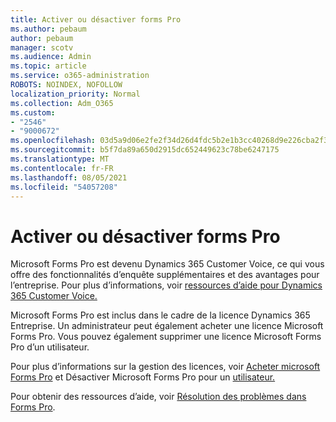 ```yaml
---
title: Activer ou désactiver forms Pro
ms.author: pebaum
author: pebaum
manager: scotv
ms.audience: Admin
ms.topic: article
ms.service: o365-administration
ROBOTS: NOINDEX, NOFOLLOW
localization_priority: Normal
ms.collection: Adm_O365
ms.custom:
- "2546"
- "9000672"
ms.openlocfilehash: 03d5a9d06e2fe2f34d26d4fdc5b2e1b3cc40268d9e226cba2f30aae880d941fe
ms.sourcegitcommit: b5f7da89a650d2915dc652449623c78be6247175
ms.translationtype: MT
ms.contentlocale: fr-FR
ms.lasthandoff: 08/05/2021
ms.locfileid: "54057208"
---
```

# <a name="enable-or-disable-forms-pro"></a>Activer ou désactiver forms Pro

Microsoft Forms Pro est devenu Dynamics 365 Customer Voice, ce qui vous offre des fonctionnalités d’enquête supplémentaires et des avantages pour l’entreprise. Pour plus d’informations, voir [ressources d’aide pour Dynamics 365 Customer Voice.](https://go.microsoft.com/fwlink/p/?linkid=2128357)  

Microsoft Forms Pro est inclus dans le cadre de la licence Dynamics 365 Entreprise. Un administrateur peut également acheter une licence Microsoft Forms Pro. Vous pouvez également supprimer une licence Microsoft Forms Pro d’un utilisateur.  

Pour plus d’informations sur la gestion des licences, voir [Acheter microsoft Forms Pro](https://docs.microsoft.com/forms-pro/purchase#purchase-microsoft-forms-pro-for-users-in-a-dynamics-365-tenant) et Désactiver Microsoft Forms Pro pour un [utilisateur.](https://docs.microsoft.com/forms-pro/purchase#disable-microsoft-forms-pro-for-a-user-1)
  
Pour obtenir des ressources d’aide, voir [Résolution des problèmes dans Forms Pro](https://docs.microsoft.com/forms-pro/troubleshoot).